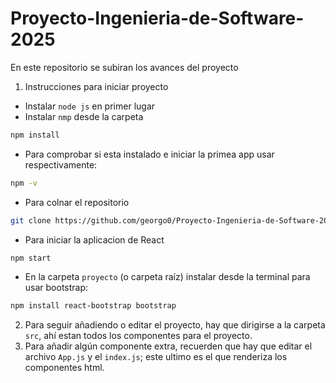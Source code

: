 # Proyecto-Ingenieria-de-Software-2025
En este repositorio se subiran los avances del proyecto


1. Instrucciones para iniciar proyecto
* Instalar `node js` en primer lugar
* Instalar `nmp` desde la carpeta
```bash
npm install
```
* Para comprobar si esta instalado e iniciar la primea app usar respectivamente:
```bash
npm -v
```
* Para colnar el repositorio
 ```bash
git clone https://github.com/georgo0/Proyecto-Ingenieria-de-Software-2025.git
``` 
* Para iniciar la aplicacion de React
```bash
npm start
```

* En la carpeta `proyecto` (o carpeta raíz) instalar desde la terminal para usar bootstrap:
```bash
npm install react-bootstrap bootstrap
```

2. Para seguir añadiendo o editar el proyecto, hay que dirigirse a la carpeta `src`, ahí estan todos los componentes para el proyecto.
3. Para añadir algún componente extra, recuerden que hay que editar el archivo `App.js` y el `index.js`; este ultimo es el que renderiza los componentes html.
